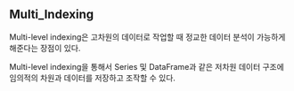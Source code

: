 ## Multi_Indexing
Multi-level indexing은 고차원의 데이터로 작업할 때 정교한 데이터 분석이 가능하게 해준다는 장점이 있다.

Multi-level indexing을 통해서 Series 및 DataFrame과 같은 저차원 데이터 구조에 임의적의 차원과 데이터를 저장하고 조작할 수 있다.
